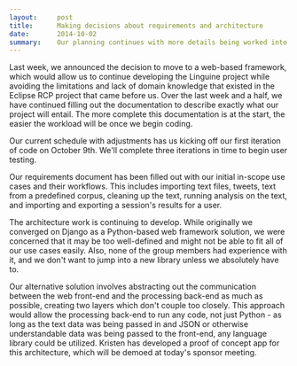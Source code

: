 ```yaml
---
layout:     post
title:      Making decisions about requirements and architecture
date:       2014-10-02
summary:    Our planning continues with more details being worked into the project's design.
---
```


Last week, we announced the decision to move to a web-based framework, which would allow us to continue developing the Linguine project while avoiding the limitations and lack of domain knowledge that existed in the Eclipse RCP project that came before us. Over the last week and a half, we have continued filling out the documentation to describe exactly what our project will entail. The more complete this documentation is at the start, the easier the workload will be once we begin coding.

Our current schedule with adjustments has us kicking off our first iteration of code on October 9th. We'll complete three iterations in time to begin user testing.

Our requirements document has been filled out with our initial in-scope use cases and their workflows. This includes importing text files, tweets, text from a predefined corpus, cleaning up the text, running analysis on the text, and importing and exporting a session's results for a user.

The architecture work is continuing to develop. While originally we converged on Django as a Python-based web framework solution, we were concerned that it may be too well-defined and might not be able to fit all of our use cases easily. Also, none of the group members had experience with it, and we don't want to jump into a new library unless we absolutely have to.

Our alternative solution involves abstracting out the communication between the web front-end and the processing back-end as much as possible, creating two layers which don't couple too closely. This approach would allow the processing back-end to run any code, not just Python - as long as the text data was being passed in and JSON or otherwise understandable data was being passed to the front-end, any language library could be utilized. Kristen has developed a proof of concept app for this architecture, which will be demoed at today's sponsor meeting.
